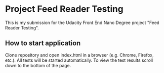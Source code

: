 # Project Feed Reader Testing

This is my submission for the Udacity Front End Nano Degree project "Feed Reader Testing".

## How to start application

Clone repository and open index.html in a browser (e.g. Chrome, Firefox, etc.).
All tests will be started automatically. To view the test results scroll down to the bottom of the page.
